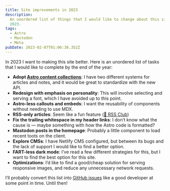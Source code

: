 ```yaml
---
title: Site improvements in 2023
description:
  An unordered list of things that I would like to change about this site in
  2023.
tags:
  - Astro
  - Mastodon
  - Meta
pubDate: 2023-02-07T01:06:36.352Z
---
```


In 2023 I want to making this site better. Here is an unordered list of tasks
that I would like to complete by the end of the year:

- **Adopt
  [Astro content collections](https://docs.astro.build/en/guides/content-collections/)**:
  I have two different systems for articles and notes, and it would be great to
  standardize with the new API.
- **Redesign with emphasis on personality**: This will involve selecting and
  serving a font, which I have avoided up to this point.
- **Astro-less callouts and embeds**: I want the reusability of components
  without needing to use MDX.
- **RSS-only articles**: Seem like a fun feature
  ([🤫 RSS Club](https://daverupert.com/rss-club/))
- **Fix the trailing whitespace in my header links**: I don’t know what the
  cause is — maybe something with how the Astro code is formatted?
- **Mastodon posts in the homepage**: Probably a little component to load recent
  toots on the client.
- **Explore CMSs**: I have Netlify CMS configured, but between its bugs and the
  lack of support I would like to find a better option.
- **FART-less dark mode**: I’ve read a few different strategies for this, but I
  want to find the best option for this site.
- **Optimizations**: I’d like to find a good/cheap solution for serving
  responsive images, and reduce any unnecessary network requests.

I’ll probably convert this list into
[GitHub issues](https://github.com/seanmcp/seanmcp.com/issues) like a good
developer at some point in time. Until then!

